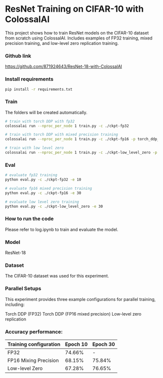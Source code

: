 # ResNet Training on CIFAR-10 with ColossalAI
This project shows how to train ResNet models on the CIFAR-10 dataset from scratch using ColossalAI. Includes examples of FP32 training, mixed precision training, and low-level zero replication training.

### Github link
https://github.com/871924643/ResNet-18-with-ColossalAI

### Install requirements

```bash
pip install -r requirements.txt
```

### Train
The folders will be created automatically.
```bash
# train with torch DDP with fp32
colossalai run --nproc_per_node 1 train.py -c ./ckpt-fp32

# train with torch DDP with mixed precision training
colossalai run --nproc_per_node 1 train.py -c ./ckpt-fp16 -p torch_ddp_fp16

# train with low level zero
colossalai run --nproc_per_node 1 train.py -c ./ckpt-low_level_zero -p low_level_zero
```

### Eval

```bash
# evaluate fp32 training
python eval.py -c ./ckpt-fp32 -e 10

# evaluate fp16 mixed precision training
python eval.py -c ./ckpt-fp16 -e 30

# evaluate low level zero training
python eval.py -c ./ckpt-low_level_zero -e 30
```
### How to run the code
Please refer to log.ipynb to train and evaluate the model.
### Model
ResNet-18
### Dataset

The CIFAR-10 dataset was used for this experiment.
### Parallel Setups

This experiment provides three example configurations for parallel training, including:

Torch DDP (FP32)
Torch DDP (FP16 mixed precision)
Low-level zero replication

### Accuracy performance:

| Training configuration     | Epoch 10 | Epoch 30 |
| --------- | ------------------------ | ---------------------|
| FP32| 74.66%                   | -                |
| FP16 Mixing Precision| 68.15%	 | 75.84%           |
| Low-level Zero| 67.28%	       | 76.65%           |



